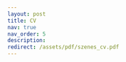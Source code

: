 ```yaml
---
layout: post
title: CV
nav: true
nav_order: 5
description:
redirect: /assets/pdf/szenes_cv.pdf
---
```

